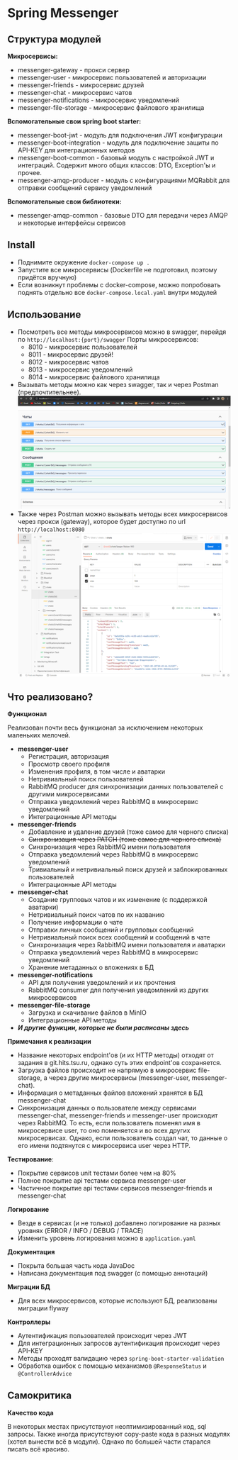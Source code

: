 # Spring Messenger
## Структура модулей
**Микросервисы:**
* messenger-gateway - прокси сервер
* messenger-user - микросервис пользователей и авторизации
* messenger-friends - микросервис друзей
* messenger-chat - микросервис чатов
* messenger-notifications - микросервис уведомлений
* messenger-file-storage - микросервис файлового хранилища

**Вспомогательные свои spring boot starter:**
* messenger-boot-jwt - модуль для подключения JWT конфигурации
* messenger-boot-integration - модуль для подключение защиты по API-KEY для интеграционных методов
* messenger-boot-common - базовый модуль с настройкой JWT и интеграций. Содержит много общих классов: DTO, Exception'ы и прочее.
* messenger-amqp-producer - модуль с конфигурациями MQRabbit для отправки сообщений сервису уведомлений

**Вспомогательные свои библиотеки:**
* messenger-amqp-common - базовые DTO для передачи через AMQP и некоторые интерфейсы сервисов

## Install
* Поднимите окружение `docker-compose up .`
* Запустите все микросервисы (Dockerfile не подготовил, поэтому придётся вручную)
* Если возникнут проблемы с docker-compose, можно попробовать поднять отдельно все `docker-compose.local.yaml` внутри модулей

## Использование
* Посмотреть все методы микросервисов можно в swagger, перейдя по `http://localhost:{port}/swagger`
Порты микросервисов:
  * 8010 - микросервис пользователей
  * 8011 - микросервис друзей!
  * 8012 - микросервис чатов
  * 8013 - микросервис уведомлений
  * 8014 - микросервис файлового хранилища
* Вызывать методы можно как через swagger, так и через Postman (предпочтительнее).
  ![swagger.png](materials/swagger.png)
* Также через Postman можно вызывать методы всех микросервисов через прокси (gateway),
которое будет доступно по url `http://localhost:8080`
  ![postman.png](materials/postman.png)

## Что реализовано?
**Функционал**

Реализован почти весь функционал за исключением некоторых маленьких мелочей. 
* **messenger-user**
  * Регистрация, авторизация
  * Просмотр своего профиля
  * Изменения профиля, в том числе и аватарки
  * Нетривиальный поиск пользователей
  * RabbitMQ producer для синхронизации данных пользователей с другими микросервисами
  * Отправка уведомлений через RabbitMQ в микросервис уведомлений
  * Интеграционные API методы
* **messenger-friends**
  * Добавление и удаление друзей (тоже самое для черного списка)
  * ~~Синхронизация через PATCH (тоже самое для черного списка)~~
  * Синхронизация через RabbitMQ имени пользователя
  * Отправка уведомлений через RabbitMQ в микросервис уведомлений
  * Тривиальный и нетривиальный поиск друзей и заблокированных пользователей
  * Интеграционные API методы
* **messenger-chat**
  * Создание групповых чатов и их изменение (с поддержкой аватарки)
  * Нетривиальный поиск чатов по их названию
  * Получение информации о чате
  * Отправки личных сообщений и групповых сообщений
  * Нетривиальный поиск всех сообщений и сообщений в чате
  * Синхронизация через RabbitMQ имени пользователя и аватарки
  * Отправка уведомлений через RabbitMQ в микросервис уведомлений
  * Хранение метаданных о вложениях в БД
* **messenger-notifications** 
  * API для получения уведомлений и их прочтения
  * RabbitMQ consumer для получения уведомлений из других микросервисов
* **messenger-file-storage**
  * Загрузка и скачивание файлов в MinIO
  * Интеграционные API методы
* **_И другие функции, которые не были расписаны здесь_**

**Примечания к реализации**
* Название некоторых endpoint'ов (и их HTTP методы) отходят от задания 
в git.hits.tsu.ru, однако суть этих endpoint'ов сохраняется.
* Загрузка файлов происходит не напрямую в микросервис file-storage, а через другие микросервисы
(messenger-user, messenger-chat).
* Информация о метаданных файлов вложений хранятся в БД messenger-chat
* Синхронизация данных о пользователе между сервисами messenger-chat, messenger-friends и messenger-user
происходит через RabbitMQ. То есть, если пользователь поменял имя в микросервисе user,
то оно поменяется и во всех других микросервисах. Однако, если пользователь создал чат, то данные о его имени подтянутся с микросервиса
user через HTTP.

**Тестирование**:
* Покрытие сервисов unit тестами более чем на 80%
* Полное покрытие api тестами сервиса messenger-user
* Частичное покрытие api тестами сервисов messenger-friends и messenger-chat

**Логирование**
* Везде в сервисах (и не только) добавлено логирование на разных уровнях (ERROR / INFO / DEBUG / TRACE)
* Изменить уровень логирования можно в `application.yaml`

**Документация**
* Покрыта большая часть кода JavaDoc
* Написана документация под swagger (с помощью аннотаций)

**Миграции БД**
* Для всех микросервисов, которые используют БД, реализованы миграции flyway

**Контроллеры**
* Аутентификация пользователей происходит через JWT
* Для интеграционных запросов аутентификация происходит через API-KEY
* Методы проходят валидацию через `spring-boot-starter-validation`
* Обработка ошибок с помощью механизмов `@ResponseStatus` и `@ControllerAdvice`

## Самокритика
**Качество кода**

В некоторых местах присутствуют неоптимизированный код, sql запросы. 
Также иногда присутствуют copy-paste кода в разных модулях (хотел вынести всё в модули).
Однако по большей части старался писать всё красиво.